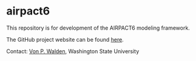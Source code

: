 # airpact6

This repository is for development of the AIRPACT6 modeling framework.

The GitHub project website can be found [here](https://github.com/orgs/wsular/projects/12).

Contact: [Von P. Walden](mailto:v.walden@wsu.edu), Washington State University
